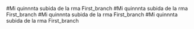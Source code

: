 #Mi quinnnta subida de la rma First_branch
#Mi quinnnta subida de la rma First_branch
#Mi quinnnta subida de la rma First_branch
#Mi quinnnta subida de la rma First_branch
